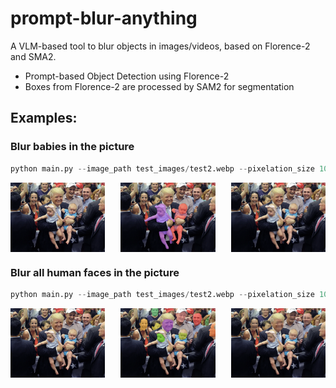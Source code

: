 # prompt-blur-anything
A VLM-based tool to blur objects in images/videos, based on Florence-2 and SMA2.

- Prompt-based Object Detection using Florence-2
- Boxes from Florence-2 are processed by SAM2 for segmentation

## Examples:
### Blur babies in the picture
```python
python main.py --image_path test_images/test2.webp --pixelation_size 10  --prompt "baby"
```

<div style="display: flex; justify-content: space-between;">
    <img src="test_images/test2.webp" alt="Image 1" style="width: 30%;"/>
    <img src="output_segments/test.webp" alt="Image 2" style="width: 30%;"/>
    <img src="output_images/test.webp" alt="Image 3" style="width: 30%;"/>
</div>

### Blur all human faces in the picture
```python
python main.py --image_path test_images/test2.webp --pixelation_size 10  --prompt "human face"
```


<div style="display: flex; justify-content: space-between;">
    <img src="test_images/test2.webp" alt="Image 1" style="width: 30%;"/>
    <img src="output_segments/test2.webp" alt="Image 2" style="width: 30%;"/>
    <img src="output_images/test2.webp" alt="Image 3" style="width: 30%;"/>
</div>


